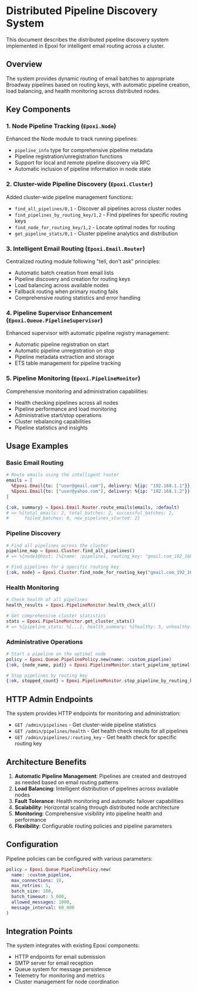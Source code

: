 # Distributed Pipeline Discovery System

This document describes the distributed pipeline discovery system implemented in Epoxi for intelligent email routing across a cluster.

## Overview

The system provides dynamic routing of email batches to appropriate Broadway pipelines based on routing keys, with automatic pipeline creation, load balancing, and health monitoring across distributed nodes.

## Key Components

### 1. Node Pipeline Tracking (`Epoxi.Node`)

Enhanced the Node module to track running pipelines:

- `pipeline_info` type for comprehensive pipeline metadata
- Pipeline registration/unregistration functions
- Support for local and remote pipeline discovery via RPC
- Automatic inclusion of pipeline information in node state

### 2. Cluster-wide Pipeline Discovery (`Epoxi.Cluster`)

Added cluster-wide pipeline management functions:

- `find_all_pipelines/0,1` - Discover all pipelines across cluster nodes
- `find_pipelines_by_routing_key/1,2` - Find pipelines for specific routing keys
- `find_node_for_routing_key/1,2` - Locate optimal nodes for routing
- `get_pipeline_stats/0,1` - Cluster pipeline analytics and distribution

### 3. Intelligent Email Routing (`Epoxi.Email.Router`)

Centralized routing module following "tell, don't ask" principles:

- Automatic batch creation from email lists
- Pipeline discovery and creation for routing keys
- Load balancing across available nodes
- Fallback routing when primary routing fails
- Comprehensive routing statistics and error handling

### 4. Pipeline Supervisor Enhancement (`Epoxi.Queue.PipelineSupervisor`)

Enhanced supervisor with automatic pipeline registry management:

- Automatic pipeline registration on start
- Automatic pipeline unregistration on stop
- Pipeline metadata extraction and storage
- ETS table management for pipeline tracking

### 5. Pipeline Monitoring (`Epoxi.PipelineMonitor`)

Comprehensive monitoring and administration capabilities:

- Health checking pipelines across all nodes
- Pipeline performance and load monitoring
- Administrative start/stop operations
- Cluster rebalancing capabilities
- Pipeline statistics and insights

## Usage Examples

### Basic Email Routing

```elixir
# Route emails using the intelligent router
emails = [
  %Epoxi.Email{to: ["user@gmail.com"], delivery: %{ip: "192.168.1.1"}},
  %Epoxi.Email{to: ["user@yahoo.com"], delivery: %{ip: "192.168.1.2"}}
]

{:ok, summary} = Epoxi.Email.Router.route_emails(emails, :default)
# => %{total_emails: 2, total_batches: 2, successful_batches: 2,
#      failed_batches: 0, new_pipelines_started: 2}
```

### Pipeline Discovery

```elixir
# Find all pipelines across the cluster
pipeline_map = Epoxi.Cluster.find_all_pipelines()
# => %{node1@host: [%{name: :pipeline1, routing_key: "gmail.com_192_168_1_1", ...}]}

# Find pipelines for a specific routing key
{:ok, node} = Epoxi.Cluster.find_node_for_routing_key("gmail.com_192_168_1_1")
```

### Health Monitoring

```elixir
# Check health of all pipelines
health_results = Epoxi.PipelineMonitor.health_check_all()

# Get comprehensive cluster statistics
stats = Epoxi.PipelineMonitor.get_cluster_stats()
# => %{pipeline_stats: %{...}, health_summary: %{healthy: 5, unhealthy: 0}, ...}
```

### Administrative Operations

```elixir
# Start a pipeline on the optimal node
policy = Epoxi.Queue.PipelinePolicy.new(name: :custom_pipeline)
{:ok, {node_name, pid}} = Epoxi.PipelineMonitor.start_pipeline_optimal(policy, :default)

# Stop pipelines by routing key
{:ok, stopped_count} = Epoxi.PipelineMonitor.stop_pipeline_by_routing_key("gmail.com_192_168_1_1")
```

## HTTP Admin Endpoints

The system provides HTTP endpoints for monitoring and administration:

- `GET /admin/pipelines` - Get cluster-wide pipeline statistics
- `GET /admin/pipelines/health` - Get health check results for all pipelines
- `GET /admin/pipelines/:routing_key` - Get health check for specific routing key

## Architecture Benefits

1. **Automatic Pipeline Management**: Pipelines are created and destroyed as needed based on email routing patterns
2. **Load Balancing**: Intelligent distribution of pipelines across available nodes
3. **Fault Tolerance**: Health monitoring and automatic failover capabilities
4. **Scalability**: Horizontal scaling through distributed node architecture
5. **Monitoring**: Comprehensive visibility into pipeline health and performance
6. **Flexibility**: Configurable routing policies and pipeline parameters

## Configuration

Pipeline policies can be configured with various parameters:

```elixir
policy = Epoxi.Queue.PipelinePolicy.new(
  name: :custom_pipeline,
  max_connections: 10,
  max_retries: 5,
  batch_size: 100,
  batch_timeout: 5_000,
  allowed_messages: 1000,
  message_interval: 60_000
)
```

## Integration Points

The system integrates with existing Epoxi components:

- HTTP endpoints for email submission
- SMTP server for email reception
- Queue system for message persistence
- Telemetry for monitoring and metrics
- Cluster management for node coordination
